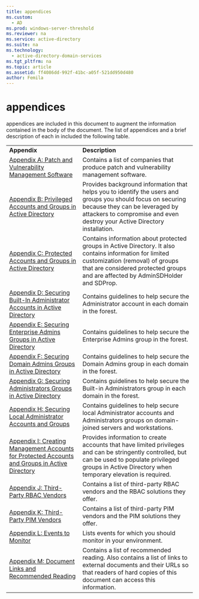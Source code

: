 ```yaml
---
title: appendices
ms.custom: 
  - AD
ms.prod: windows-server-threshold
ms.reviewer: na
ms.service: active-directory
ms.suite: na
ms.technology: 
  - active-directory-domain-services
ms.tgt_pltfrm: na
ms.topic: article
ms.assetid: ff4086dd-992f-41bc-a05f-521dd950d480
author: Femila
---
```

# appendices
appendices are included in this document to augment the information contained in the body of the document. The list of appendices and a brief description of each in included the following table.  
  
|||  
|-|-|  
|**Appendix**|**Description**|  
|[Appendix A: Patch and Vulnerability Management Software](../../../ad-ds/plan/security-best-practices/appendix-patch-vulnerability-management-software.md)|Contains a list of companies that produce patch and vulnerability management software.|  
|[Appendix B: Privileged Accounts and Groups in Active Directory](../../../ad-ds/plan/security-best-practices/appendix-b-privileged-accounts-groups-active-directory.md)|Provides background information that helps you to identify the users and groups you should focus on securing because they can be leveraged by attackers to compromise and even destroy your Active Directory installation.|  
|[Appendix C: Protected Accounts and Groups in Active Directory](../../../ad-ds/plan/security-best-practices/appendix-c-protected-accounts-groups-active-directory.md)|Contains information about protected groups in Active Directory. It also contains information for limited customization \(removal\) of groups that are considered protected groups and are affected by AdminSDHolder and SDProp.|  
|[Appendix D: Securing Built-In Administrator Accounts in Active Directory](../../../ad-ds/plan/security-best-practices/appendix-d-securing-builtin-administrator-accounts-active-directory.md)|Contains guidelines to help secure the Administrator account in each domain in the forest.|  
|[Appendix E: Securing Enterprise Admins Groups in Active Directory](../../../ad-ds/plan/security-best-practices/appendix-e-securing-enterprise-admins-groups-active-directory.md)|Contains guidelines to help secure the Enterprise Admins group in the forest.|  
|[Appendix F: Securing Domain Admins Groups in Active Directory](../../../ad-ds/plan/security-best-practices/appendix-f-securing-domain-admins-groups-active-directory.md)|Contains guidelines to help secure the Domain Admins group in each domain in the forest.|  
|[Appendix G: Securing Administrators Groups in Active Directory](../../../ad-ds/plan/security-best-practices/appendix-g-securing-administrators-groups-active-directory.md)|Contains guidelines to help secure the Built\-in Administrators group in each domain in the forest.|  
|[Appendix H: Securing Local Administrator Accounts and Groups](../../../ad-ds/plan/security-best-practices/appendix-h-securing-local-administrator-accounts-groups.md)|Contains guidelines to help secure local Administrator accounts and Administrators groups on domain\-joined servers and workstations.|  
|[Appendix I: Creating Management Accounts for Protected Accounts and Groups in Active Directory](../../../ad-ds/manage/component-updates/appendix-creating-management-accounts-protected-accounts-groups-active-directory.md)|Provides information to create accounts that have limited privileges and can be stringently controlled, but can be used to populate privileged groups in Active Directory when temporary elevation is required.|  
|[Appendix J: Third-Party RBAC Vendors](../../../ad-ds/plan/security-best-practices/appendix-j-thirdparty-rbac-vendors.md)|Contains a list of third\-party RBAC vendors and the RBAC solutions they offer.|  
|[Appendix K: Third-Party PIM Vendors](../../../ad-ds/plan/security-best-practices/appendix-k-thirdparty-pim-vendors.md)|Contains a list of third\-party PIM vendors and the PIM solutions they offer.|  
|[Appendix L: Events to Monitor](../../../ad-ds/plan/appendix-l-events-monitor.md)|Lists events for which you should monitor in your environment.|  
|[Appendix M: Document Links and Recommended Reading](../../../ad-ds/manage/appendix-m-document-links-recommended-reading.md)|Contains a list of recommended reading. Also contains a list of links to external documents and their URLs so that readers of hard copies of this document can access this information.|  
  

